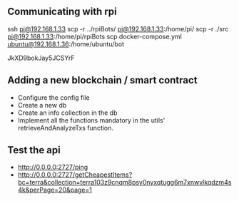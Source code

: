 ## Communicating with rpi

ssh pi@192.168.1.33
scp -r ../rpiBots/ pi@192.168.1.33:/home/pi/
scp -r ./src pi@192.168.1.33:/home/pi/rpiBots
scp docker-compose.yml ubuntu@192.168.1.36:/home/ubuntu/bot

JkXD9bokJay5JCSYrF

## Adding a new blockchain / smart contract

- Configure the config file
- Create a new db
- Create an info collection in the db
- Implement all the functions mandatory in the utils' retrieveAndAnalyzeTxs function.

## Test the api

- http://0.0.0.0:2727/ping
- http://0.0.0.0:2727/getCheapestItems?bc=terra&collection=terra103z9cnqm8psy0nyxqtugg6m7xnwvlkqdzm4s4k&perPage=20&page=1